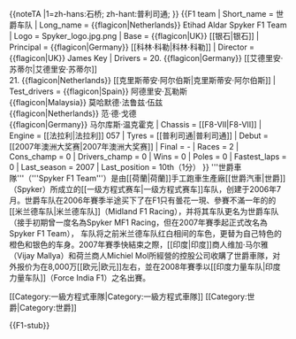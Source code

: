 {{noteTA
|1=zh-hans:石桥; zh-hant:普利司通;
}}
{{F1 team
| Short_name    = 世爵车队
| Long_name     = {{flagicon|Netherlands}} Etihad Aldar Spyker F1 Team
| Logo          = Spyker_logo.jpg.png
| Base          = {{flagicon|UK}} [[银石|银石]]
| Principal     = {{flagicon|Germany}} [[科林·科勒|科林·科勒]]
| Director      = {{flagicon|UK}} James Key
| Drivers       = 20. {{flagicon|Germany}} [[艾德里安·苏蒂尔|艾德里安·苏蒂尔]] <br> 21. {{flagicon|Netherlands}} [[克里斯蒂安·阿尔伯斯|克里斯蒂安·阿尔伯斯]] 
| Test_drivers  = {{flagicon|Spain}} 阿德里安·瓦勒斯<br />{{flagicon|Malaysia}} 莫哈默德·法鲁兹·伍兹<br />{{flagicon|Netherlands}} 范·德·戈德<br />{{flagicon|Germany}} 马尔库斯·温克霍克
| Chassis       = [[F8-VII|F8-VII]]
| Engine        = [[法拉利|法拉利]] 057
| Tyres         = [[普利司通|普利司通]]
| Debut         = [[2007年澳洲大奖赛|2007年澳洲大奖赛]]
| Final         = -
| Races         = 2
| Cons_champ    = 0
| Drivers_champ = 0
| Wins          = 0
| Poles         = 0
| Fastest_laps  = 0
| Last_season   = 2007
| Last_position = 10th（1分）
}}
'''世爵車隊'''（'''Spyker F1 Team'''）是由[[荷蘭|荷蘭]]手工跑車生產廠[[世爵汽車|世爵]]（Spyker）所成立的[[一级方程式赛车|一级方程式赛车]]车队，创建于2006年7月。世爵车队在2006年賽季半途买下了在F1只有曇花一現、參賽不滿一年的的[[米兰德车队|米兰德车队]]（Midland F1 Racing），并将其车队更名为世爵车队（接手初期曾一度名為Spyker MF1 Racing，但在2007年賽季起正式改名為Spyker F1 Team）， 车队将之前米兰德车队红白相间的车色，更替为自己特色的橙色和银色的车身。2007年賽季快結束之際，[[印度|印度]]商人维加·马尔雅（Vijay Mallya）和荷兰商人Michiel Mol所經營的控股公司收購了世爵車隊，对外报价为在8,000万[[欧元|欧元]]左右，並在2008年賽季以[[印度力量车队|印度力量车队]]（Force India F1）之名出賽。

[[Category:一級方程式車隊|Category:一級方程式車隊]]
[[Category:世爵|Category:世爵]]


{{F1-stub}}